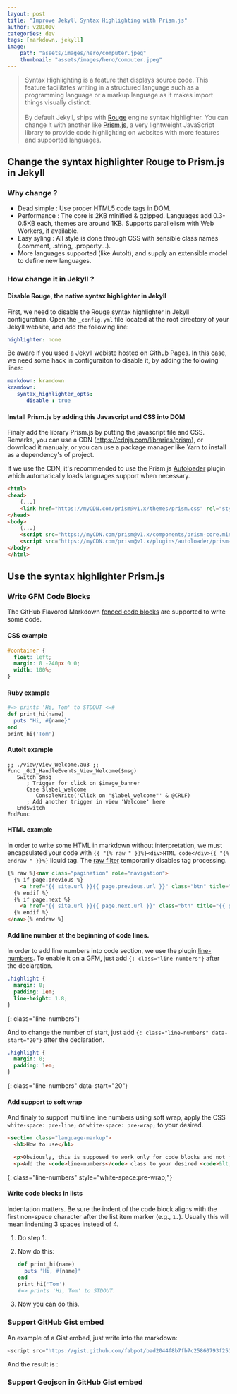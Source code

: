 ```yaml
---
layout: post
title: "Improve Jekyll Syntax Highlighting with Prism.js"
author: v20100v
categories: dev
tags: [markdown, jekyll]
image:
    path: "assets/images/hero/computer.jpeg"
    thumbnail: "assets/images/hero/computer.jpeg"
---
```


> Syntax Highlighting is a feature that displays source code. 
This feature facilitates writing in a structured language such as a programming language or a markup language as it makes import things visually distinct.
> <br><br>
> By default Jekyll, ships with [Rouge](http://rouge.jneen.net/) engine syntax highlighter. You can change it with another like [Prism.js](https://prismjs.com/), a very lightweight JavaScript library to provide code highlighting on websites with more features and supported languages.

<!--more-->

## Change the syntax highlighter **Rouge** to **Prism.js** in Jekyll

### Why change ?

- Dead simple : Use proper HTML5 code tags in DOM.
- Performance : The core is 2KB minified & gzipped. Languages add 0.3-0.5KB each, themes are around 1KB. Supports parallelism with Web Workers, if available.
- Easy syling : All style is done through CSS with sensible class names (.comment, .string, .property...).
- More languages supported (like AutoIt), and supply an extensible model to define new languages.


### How change it in Jekyll ?

#### Disable Rouge, the native syntax highlighter in Jekyll

First, we need to disable the Rouge syntax highlighter in Jekyll configuration. Open the `_config.yml` file located at the root directory of your Jekyll website, and add the following line:
   
```yaml
highlighter: none
```
   
Be aware if you used a Jekyll webiste hosted on Github Pages. In this case, we need some hack in configuraiton to disable it, by adding the folowing lines:
   
```yaml
markdown: kramdown
kramdown:
   syntax_highlighter_opts:
      disable : true
```

#### Install Prism.js by adding this Javascript and CSS into DOM

Finaly add the library Prism.js by putting the javascript file and CSS. Remarks, you can use a CDN (https://cdnjs.com/libraries/prism), or download it manualy, or you can use a package manager like Yarn to install as a dependency's of project.

If we use the CDN, it's recommended to use the Prism.js [Autoloader](https://prismjs.com/plugins/autoloader/) plugin which automatically loads languages support when necessary.

```html
<html>
<head>
    (...)
    <link href="https://myCDN.com/prism@v1.x/themes/prism.css" rel="stylesheet" />
</head>
<body>
    (...)
    <script src="https://myCDN.com/prism@v1.x/components/prism-core.min.js"></script>
    <script src="https://myCDN.com/prism@v1.x/plugins/autoloader/prism-autoloader.min.js"></script>
</body>
</html>
```

## Use the syntax highlighter Prism.js

### Write GFM Code Blocks

The GitHub Flavored Markdown [fenced code blocks](https://help.github.com/articles/creating-and-highlighting-code-blocks/) are supported to write some code.

#### CSS example

```css
#container {
  float: left;
  margin: 0 -240px 0 0;
  width: 100%;
}
```

#### Ruby example

```ruby
#=> prints 'Hi, Tom' to STDOUT <=#
def print_hi(name)
  puts "Hi, #{name}"
end
print_hi('Tom')
```

#### AutoIt example

```AutoIt
;; ./view/View_Welcome.au3 ;;
Func _GUI_HandleEvents_View_Welcome($msg)
   Switch $msg
      ; Trigger for click on $image_banner
      Case $label_welcome
         ConsoleWrite('Click on "$label_welcome"' & @CRLF)
      ; Add another trigger in view 'Welcome' here
   EndSwitch
EndFunc
```

#### HTML example

In order to write some HTML in markdown without interpretation, we must encapsulated your code with `{{ "{% raw " }}%}<div>HTML code</div>{{ "{% endraw " }}%}` liquid tag. The [raw filter](https://shopify.github.io/liquid/tags/raw/) temporarily disables tag processing.

```html
{% raw %}<nav class="pagination" role="navigation">
  {% if page.previous %}
    <a href="{{ site.url }}{{ page.previous.url }}" class="btn" title="{{ page.previous.title }}">Previous article</a>
  {% endif %}
  {% if page.next %}
    <a href="{{ site.url }}{{ page.next.url }}" class="btn" title="{{ page.next.title }}">Next article</a>
  {% endif %}
</nav>{% endraw %}
```

#### Add line number at the beginning of code lines.

In order to add line numbers into code section, we use the plugin [line-numbers](https://prismjs.com/plugins/line-numbers/). To enable it on a GFM, just add `{: class="line-numbers"}` after the declaration. 

```css
.highlight {
  margin: 0;
  padding: 1em;
  line-height: 1.8;
}
```
{: class="line-numbers"}

And to change the number of start, just add `{: class="line-numbers" data-start="20"}` after the declaration.

```css
.highlight {
  margin: 0;
  padding: 1em;
}
```
{: class="line-numbers" data-start="20"}

#### Add support to soft wrap

And finaly to support multiline line numbers using soft wrap, apply the CSS `white-space: pre-line;` or `white-space: pre-wrap;` to your desired.

```html
<section class="language-markup">
  <h1>How to use</h1>

  <p>Obviously, this is supposed to work only for code blocks and not for inline code.</p>
  <p>Add the <code>line-numbers</code> class to your desired <code>&lt;pre></code> or any of its ancestors, and the Line Numbers plugin will take care of the rest. To give all code blocks line numbers, add the <code>line-numbers</code> class to the <code>&lt;body></code> of the page. This is part of a general activation mechanism where adding the <code>line-numbers</code> (or <code>no-line-numbers</code>) class to any element will enable (or disable) the Line Numbers plugin for all code blocks in that element. <br> Example:</p>
```
{: class="line-numbers" style="white-space:pre-wrap;"}

#### Write code blocks in lists

Indentation matters. Be sure the indent of the code block aligns with the first non-space character after the list item marker (e.g., `1.`). Usually this will mean indenting 3 spaces instead of 4.

1. Do step 1.
2. Now do this:

   ```ruby
   def print_hi(name)
     puts "Hi, #{name}"
   end
   print_hi('Tom')
   #=> prints 'Hi, Tom' to STDOUT.
   ```
        
3. Now you can do this.

### Support GitHub Gist embed

An example of a Gist embed, just write into the markdown:

```js
<script src="https://gist.github.com/fabpot/bad2044f8b7fb7c25860793f251a96b6.js"></script>
```

And the result is :

<script src="https://gist.github.com/fabpot/bad2044f8b7fb7c25860793f251a96b6.js"></script>

### Support Geojson in GitHub Gist embed

<script src="https://gist.github.com/AliceTheGitHubber/38268bacd4590433b6e0c3b58c6158dc.js"></script>